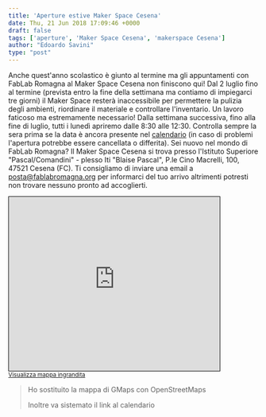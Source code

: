 ```yaml
---
title: 'Aperture estive Maker Space Cesena'
date: Thu, 21 Jun 2018 17:09:46 +0000
draft: false
tags: ['aperture', 'Maker Space Cesena', 'makerspace Cesena']
author: "Edoardo Savini"
type: "post"
---
```


Anche quest'anno scolastico è giunto al termine ma gli appuntamenti con FabLab Romagna al Maker Space Cesena non finiscono qui! Dal 2 luglio fino al termine (prevista entro la fine della settimana ma contiamo di impiegarci tre giorni) il Maker Space resterà inaccessibile per permettere la pulizia degli ambienti, riordinare il materiale e controllare l'inventario. Un lavoro faticoso ma estremamente necessario! Dalla settimana successiva, fino alla fine di luglio, tutti i lunedì apriremo dalle 8:30 alle 12:30. Controlla sempre la sera prima se la data è ancora presente nel [calendario](http://fablabromagna.org/blog/appuntamenti/) (in caso di problemi l'apertura potrebbe essere cancellata o differita). Sei nuovo nel mondo di FabLab Romagna? Il Maker Space Cesena si trova presso l'Istituto Superiore "Pascal/Comandini" - plesso Iti "Blaise Pascal", P.le Cino Macrelli, 100, 47521 Cesena (FC). Ti consigliamo di inviare una email a [posta@fablabromagna.org](mailto:posta@fablabromagna.org) per informarci del tuo arrivo altrimenti potresti non trovare nessuno pronto ad accoglierti.

<div>
<iframe width="425" height="350" frameborder="0" scrolling="no" marginheight="0" marginwidth="0" src="https://www.openstreetmap.org/export/embed.html?bbox=12.252006232738497%2C44.14233973113768%2C12.254999577999117%2C44.143342535584324&layer=mapnik&marker=44.14284209787454%2C12.253502905368805" style="border: 1px solid black"></iframe><br/><small><a href="https://www.openstreetmap.org/?mlat=44.14284&mlon=12.25350#map=19/44.14284/12.25350&layers=N">Visualizza mappa ingrandita</a></small>
</div>

> Ho sostituito la mappa di GMaps con OpenStreetMaps
> 
> Inoltre va sistemato il link al calendario